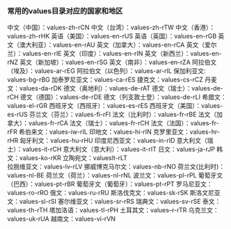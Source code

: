 ### 常用的values目录对应的国家和地区

中文（中国）：values-zh-rCN 
中文（台湾）：values-zh-rTW 
中文（香港）：values-zh-rHK 
英语（美国）：values-en-rUS 
英语（英国）：values-en-rGB 
英文（澳大利亚）：values-en-rAU 
英文（加拿大）：values-en-rCA 
英文（爱尔兰）：values-en-rIE 
英文（印度）：values-en-rIN 
英文（新西兰）：values-en-rNZ 
英文（新加坡）：values-en-rSG 
英文（南非）：values-en-rZA 
阿拉伯文（埃及）：values-ar-rEG 
阿拉伯文（以色列）：values-ar-rIL 
保加利亚文: values-bg-rBG 
加泰罗尼亚文：values-ca-rES 
捷克文：values-cs-rCZ 
丹麦文：values-da-rDK 
德文（奥地利）：values-de-rAT 
德文（瑞士）：values-de-rCH 
德文（德国）：values-de-rDE 
德文（列支敦士登）：values-de-rLI 
希腊文：values-el-rGR 
西班牙文（西班牙）：values-es-rES 
西班牙文（美国）：values-es-rUS 
芬兰文（芬兰）：values-fi-rFI 
法文（比利时）：values-fr-rBE 
法文（加拿大）：values-fr-rCA 
法文（瑞士）：values-fr-rCH 
法文（法国）：values-fr-rFR 
希伯来文：values-iw-rIL 
印地文：values-hi-rIN 
克罗里亚文：values-hr-rHR 
匈牙利文：values-hu-rHU 
印度尼西亚文：values-in-rID 
意大利文（瑞士）：values-it-rCH 
意大利文（意大利）：values-it-rIT 
日文：values-ja-rJP 
韩文：values-ko-rKR 
立陶宛文：valueslt-rLT  
拉脱维亚文：values-lv-rLV 
挪威博克马尔文：values-nb-rNO 
荷兰文(比利时)：values-nl-BE 
荷兰文（荷兰）：values-nl-rNL 
波兰文：values-pl-rPL 
葡萄牙文（巴西）：values-pt-rBR 
葡萄牙文（葡萄牙）：values-pt-rPT 
罗马尼亚文：values-ro-rRO 
俄文：values-ru-rRU 
斯洛伐克文：values-sk-rSK 
斯洛文尼亚文：values-sl-rSI 
塞尔维亚文：values-sr-rRS 
瑞典文：values-sv-rSE 
泰文：values-th-rTH 
塔加洛语：values-tl-rPH 
土耳其文：values–r-rTR 
乌克兰文：values-uk-rUA 
越南文：values-vi-rVN 
